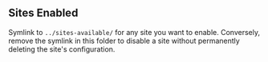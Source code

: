 Sites Enabled
-------------

Symlink to `../sites-available/` for any site you want to enable. Conversely, remove the symlink
in this folder to disable a site without permanently deleting the site's configuration.
